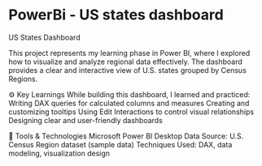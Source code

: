 # PowerBi - US states dashboard
US States Dashboard

This project represents my learning phase in Power BI, where I explored how to visualize and analyze regional data effectively. The dashboard provides a clear and interactive view of U.S. states grouped by Census Regions.

⚙️ Key Learnings
While building this dashboard, I learned and practiced:
Writing DAX queries for calculated columns and measures
Creating and customizing tooltips
Using Edit Interactions to control visual relationships
Designing clear and user-friendly dashboards

🧩 Tools & Technologies
Microsoft Power BI Desktop
Data Source: U.S. Census Region dataset (sample data)
Techniques Used: DAX, data modeling, visualization design
